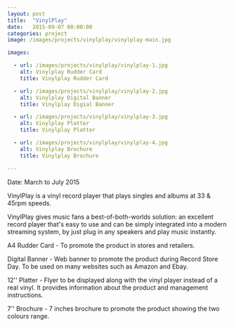 ```yaml
---
layout: post
title:  "VinylPlay"
date:   2015-09-07 00:00:00
categories: project
image: /images/projects/vinylplay/vinylplay-main.jpg

images:

  - url: /images/projects/vinylplay/vinylplay-1.jpg
    alt: Vinylplay Rudder Card
    title: Vinylplay Rudder Card

  - url: /images/projects/vinylplay/vinylplay-2.jpg
    alt: Vinylplay Digital Banner
    title: Vinylplay Digial Banner

  - url: /images/projects/vinylplay/vinylplay-3.jpg
    alt: Vinylplay Platter
    title: Vinylplay Platter

  - url: /images/projects/vinylplay/vinylplay-4.jpg
    alt: Vinylplay Brochure
    title: Vinylplay Brochure

---
```

<p>Date: March to July 2015</p>
<p></p>
<p>VinylPlay is a vinyl record player that plays singles and albums at 33 & 45rpm speeds.</p>
<p>VinylPlay gives music fans a best-of-both-worlds solution: an excellent record player that's easy to use and can be simply integrated into a modern streaming system, by just plug in any speakers and play music instantly.</p>
<p>A4 Rudder Card - To promote the product in stores and retailers.</p>
<p>Digital Banner - Web banner to promote the product during Record Store Day. To be used on many websites such as Amazon and Ebay.</p>
<p>12'' Platter - Flyer to be displayed along with the vinyl player instead of a real vinyl. It provides information about the product and management instructions.</p>
<p>7'' Brochure - 7 inches brochure to promote the product showing the two colours range.</p>
<p></p>